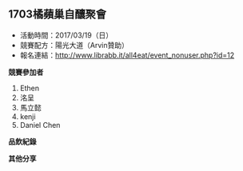 ## 1703橘蘋巢自釀聚會

* 活動時間：2017/03/19（日）
* 競賽配方：陽光大道（Arvin贊助）
* 報名連結：<http://www.librabb.it/all4eat/event_nonuser.php?id=12>

**競賽參加者**

1. Ethen
2. 洺呈
3. 馬立懿
4. kenji
5. Daniel Chen

**品飲紀錄**


**其他分享**

